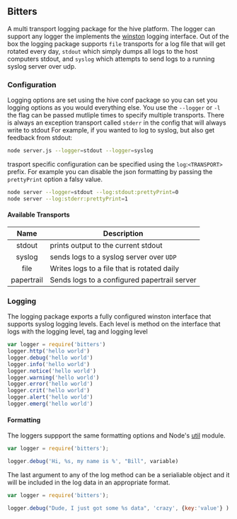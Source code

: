 ## Bitters
A multi transport logging package for the hive platform. The logger can support any logger the implements the [winston](https://www.npmjs.org/package/winston) logging interface. Out of the box the logging package supports `file` transports for a log file that will get rotated every day, `stdout` which simply dumps all logs to the host computers stdout, and `syslog` which attempts to send logs to a running syslog server over udp.

### Configuration

Logging options are set using the hive conf package so you can set you logging options as you would everything else. You use the `--logger` or `-l` the flag can be passed mutliple times to specify multiple transports. There is always an exception transport called `stderr` in the config that will always write to stdout For example, if you wanted to log to syslog, but also get feedback from stdout:

```sh
node server.js --logger=stdout --logger=syslog
```

trasport specific configuration can be specified using the `log`:`<TRANSPORT>` prefix. For example you can disable the json formatting by passing the `prettyPrint` option a falsy value.


```sh
node server --logger=stdout --log:stdout:prettyPrint=0
node server --log:stderr:prettyPrint=1
```

#### Available Transports

 Name | Description |
:------:|-----------|
stdout | prints output to the current stdout |
syslog | sends logs to a syslog server over `UDP` |
file | Writes logs to a file that is rotated daily |
papertrail | Sends logs to a configured papertrail server |

### Logging

The logging package exports a fully configured winston interface that supports syslog logging levels. Each level is method on the interface that logs with the logging level, tag and logging level


```js
var logger = require('bitters')
logger.http('hello world')
logger.debug('hello world')
logger.info('hello world')
logger.notice('hello world')
logger.warning('hello world')
logger.error('hello world')
logger.crit('hello world')
logger.alert('hello world')
logger.emerg('hello world')
```

#### Formatting
The loggers suppport the same formatting options and Node's [util](http://nodejs.org/api/util.html#util_util_format_format) module.

```js
var logger = require('bitters');

logger.debug('Hi, %s, my name is %', "Bill", variable)
```

The last argument to any of the log method can be a serialiable object and it will be included in the log data in an appropriate format.

```js
var logger = require('bitters');

logger.debug("Dude, I just got some %s data", 'crazy', {key:'value'} )
```